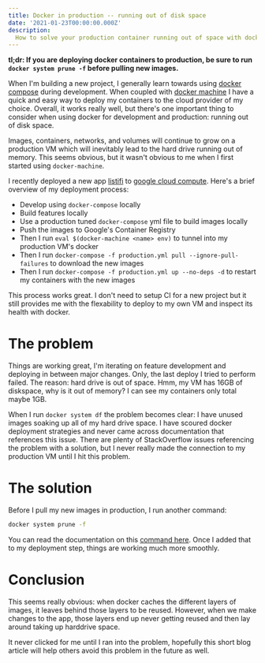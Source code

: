 ```yaml
---
title: Docker in production -- running out of disk space
date: '2021-01-23T00:00:00.000Z'
description:
  How to solve your production container running out of space with docker
---
```


**tl;dr: If you are deploying docker containers to production, be sure to run
`docker system prune -f` before pulling new images.**

When I'm building a new project, I generally learn towards using
[docker compose](https://docs.docker.com/compose/) during development. When
coupled with [docker machine](https://docs.docker.com/machine/) I have a quick
and easy way to deploy my containers to the cloud provider of my choice.
Overall, it works really well, but there's one important thing to consider when
using docker for development and production: running out of disk space.

Images, containers, networks, and volumes will continue to grow on a production
VM which will inevitably lead to the hard drive running out of memory. This
seems obvious, but it wasn't obvious to me when I first started using
`docker-machine`.

I recently deployed a new app [listifi](https://listifi.app) to
[google cloud compute](https://cloud.google.com/). Here's a brief overview of my
deployment process:

- Develop using `docker-compose` locally
- Build features locally
- Use a production tuned `docker-compose` yml file to build images locally
- Push the images to Google's Container Registry
- Then I run `eval $(docker-machine <name> env)` to tunnel into my production
  VM's docker
- Then I run `docker-compose -f production.yml pull --ignore-pull-failures` to
  download the new images
- Then I run `docker-compose -f production.yml up --no-deps -d` to restart my
  containers with the new images

This process works great. I don't need to setup CI for a new project but it
still provides me with the flexability to deploy to my own VM and inspect its
health with docker.

# The problem

Things are working great, I'm iterating on feature development and deploying in
between major changes. Only, the last deploy I tried to perform failed. The
reason: hard drive is out of space. Hmm, my VM has 16GB of diskspace, why is it
out of memory? I can see my containers only total maybe 1GB.

When I run `docker system df` the problem becomes clear: I have unused images
soaking up all of my hard drive space. I have scoured docker deployment
strategies and never came across documentation that references this issue. There
are plenty of StackOverflow issues referencing the problem with a solution, but
I never really made the connection to my production VM until I hit this problem.

# The solution

Before I pull my new images in production, I run another command:

```bash
docker system prune -f
```

You can read the documentation on this
[command here](https://docs.docker.com/engine/reference/commandline/system_prune/).
Once I added that to my deployment step, things are working much more smoothly.

# Conclusion

This seems really obvious: when docker caches the different layers of images, it
leaves behind those layers to be reused. However, when we make changes to the
app, those layers end up never getting reused and then lay around taking up
harddrive space.

It never clicked for me until I ran into the problem, hopefully this short blog
article will help others avoid this problem in the future as well.

